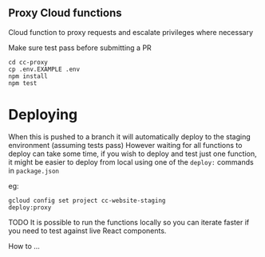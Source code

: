 ## Proxy Cloud functions

Cloud function to proxy requests and escalate privileges where necessary

Make sure test pass before submitting a PR

```
cd cc-proxy
cp .env.EXAMPLE .env
npm install
npm test
```

# Deploying

When this is pushed to a branch it will automatically deploy to the staging environment (assuming tests pass)
However waiting for all functions to deploy can take some time, if you wish to deploy and test just one
function, it might be easier to deploy from local using one of the `deploy:` commands in `package.json`

eg:

```
gcloud config set project cc-website-staging
deploy:proxy
```

TODO
It is possible to run the functions locally so you can iterate faster if you need to
test against live React components.

How to ...
